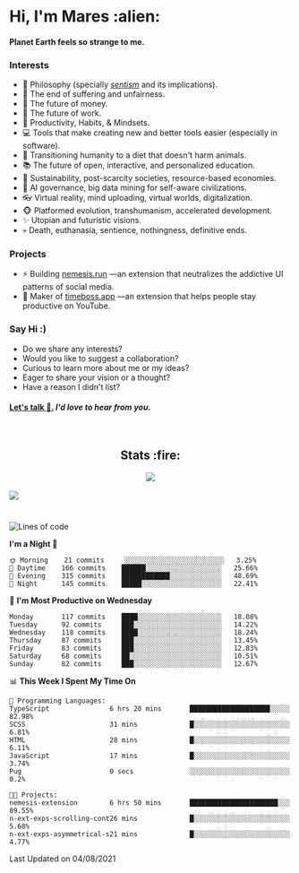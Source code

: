 <h1>Hi, I'm Mares :alien:</h1>

#### Planet Earth feels so strange to me.

### **Interests**

- 🌊 Philosophy (specially [_sentism_][sentismmedium] and its implications).
- 🎯 The end of suffering and unfairness.
- 💸 The future of money.
- 💼 The future of work.
- 🧠 Productivity, Habits, & Mindsets.
- 💻 Tools that make creating new and better tools easier (especially in software).
- 🥗 Transitioning humanity to a diet that doesn't harm animals.
- 📚 The future of open, interactive, and personalized education.
- 🌱 Sustainability, post-scarcity societies, resource-based economies.
- 🤖 AI governance, big data mining for self-aware civilizations.
- 👓 Virtual reality, mind uploading, virtual worlds, digitalization.
- 🐵 Platformed evolution, transhumanism, accelerated development.
- ✨ Utopian and futuristic visions.
- 💀 Death, euthanasia, sentience, nothingness, definitive ends.


### **Projects**

- ⚡ Building [nemesis.run](https://nemesis.run) —an extension that neutralizes the addictive UI patterns of social media.
- 💎 Maker of [timeboss.app](https://timeboss.app) —an extension that helps people stay productive on YouTube.


### **Say Hi :)**

- Do we share any interests?
- Would you like to suggest a collaboration?
- Curious to learn more about me or my ideas?
- Eager to share your vision or a thought?
- Have a reason I didn't list?

#### [Let's talk :wave:.](mailto:mareszhar@gmail.com) _I'd love to hear from you_.

[sentismmedium]: https://medium.com/@mareszhar/born-a-prisoner-a-reflection-about-life-its-struggles-and-a-plan-to-escape-d8566ce9b026

<br>

<h2 align="center">Stats :fire:</h2>

<div align="center">
  <img src="https://github-readme-streak-stats.herokuapp.com?user=mareszhar&theme=black-ice&hide_border=true&stroke=FFFFFF15&ring=DF8FFE&fire=DF8FFE&currStreakLabel=DF8FFE&background=1A232A&currStreakNum=86FFAB">
</div>

<!-- Add or remove this: &dates=B1AAB3FF at the end of the streak stats URL if they get bugged and aren't updating -->

<br>

<img src="https://activity-graph.herokuapp.com/graph?username=mareszhar&theme=nord&bg_color=00000000&color=979797&line=DF8FFE&point=00000000&area=true&hide_border=true">

<br>

<h1></h1>

<!--START_SECTION:waka-->
![Lines of code](https://img.shields.io/badge/From%20Hello%20World%20I%27ve%20Written-103081%20lines%20of%20code-blue)

**I'm a Night 🦉** 

```text
🌞 Morning    21 commits     ░░░░░░░░░░░░░░░░░░░░░░░░░   3.25% 
🌆 Daytime    166 commits    ██████░░░░░░░░░░░░░░░░░░░   25.66% 
🌃 Evening    315 commits    ████████████░░░░░░░░░░░░░   48.69% 
🌙 Night      145 commits    █████░░░░░░░░░░░░░░░░░░░░   22.41%

```
📅 **I'm Most Productive on Wednesday** 

```text
Monday       117 commits    ████░░░░░░░░░░░░░░░░░░░░░   18.08% 
Tuesday      92 commits     ███░░░░░░░░░░░░░░░░░░░░░░   14.22% 
Wednesday    118 commits    ████░░░░░░░░░░░░░░░░░░░░░   18.24% 
Thursday     87 commits     ███░░░░░░░░░░░░░░░░░░░░░░   13.45% 
Friday       83 commits     ███░░░░░░░░░░░░░░░░░░░░░░   12.83% 
Saturday     68 commits     ██░░░░░░░░░░░░░░░░░░░░░░░   10.51% 
Sunday       82 commits     ███░░░░░░░░░░░░░░░░░░░░░░   12.67%

```


📊 **This Week I Spent My Time On** 

```text
💬 Programming Languages: 
TypeScript               6 hrs 20 mins       ████████████████████░░░░░   82.98% 
SCSS                     31 mins             █░░░░░░░░░░░░░░░░░░░░░░░░   6.81% 
HTML                     28 mins             █░░░░░░░░░░░░░░░░░░░░░░░░   6.11% 
JavaScript               17 mins             █░░░░░░░░░░░░░░░░░░░░░░░░   3.74% 
Pug                      0 secs              ░░░░░░░░░░░░░░░░░░░░░░░░░   0.2%

🐱‍💻 Projects: 
nemesis-extension        6 hrs 50 mins       ██████████████████████░░░   89.55% 
n-ext-exps-scrolling-cont26 mins             █░░░░░░░░░░░░░░░░░░░░░░░░   5.68% 
n-ext-exps-asymmetrical-s21 mins             █░░░░░░░░░░░░░░░░░░░░░░░░   4.77%

```


 Last Updated on 04/08/2021
<!--END_SECTION:waka-->


